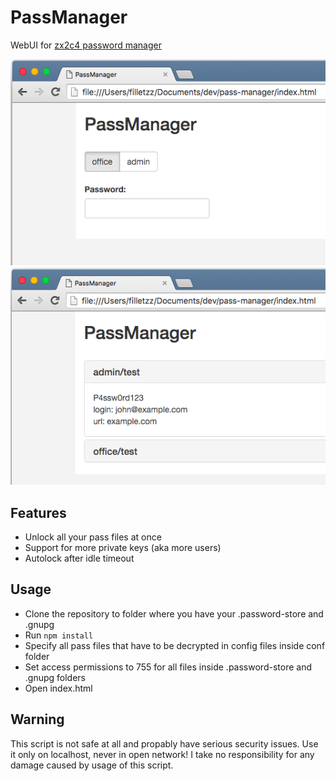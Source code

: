 # PassManager
WebUI for [zx2c4 password manager](http://www.passwordstore.org/)

![alt text](screenshots/login.png "Login")
![alt text](screenshots/vault.png "Vault")

## Features

- Unlock all your pass files at once
- Support for more private keys (aka more users)
- Autolock after idle timeout

## Usage
- Clone the repository to folder where you have your .password-store and .gnupg
- Run `npm install`
- Specify all pass files that have to be decrypted in config files inside conf folder
- Set access permissions to 755 for all files inside .password-store and .gnupg folders
- Open index.html

## Warning

This script is not safe at all and propably have serious security issues. Use it only on localhost, never in open network! I take no responsibility for any damage caused by usage of this script.